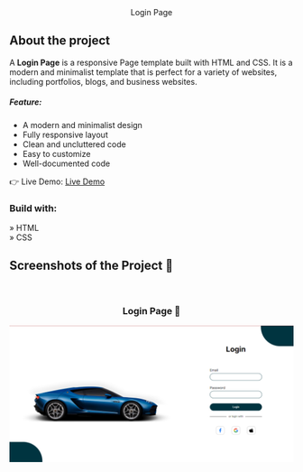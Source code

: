 <div align='center'>Login Page</div>

<h2>About the project</h2>

  <p>A <b>Login Page</b> is a responsive Page template built with HTML and CSS. It is a modern and minimalist template that is perfect for a variety of websites, including portfolios, blogs, and business websites.

<h5>Feature:</h5>
<ul>
  <li>A modern and minimalist design</li>
  <li>Fully responsive layout</li>
  <li>Clean and uncluttered code</li>
  <li>Easy to customize</li>
  <li>Well-documented code</li>
</ul>
</p>

👉 Live Demo: <a href='https://car-login-page.vercel.app/'>Live Demo</a>

<h3>Build with:</h3>

» HTML <br>
» CSS

<h2>Screenshots of the Project 📸</h2>
<br>
<h3 align='center'>Login Page 🏡</h3>

<div align='center'>
<img src='./image/Login-page.png'/>
</div>
